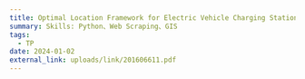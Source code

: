 ```yaml
---
title: Optimal Location Framework for Electric Vehicle Charging Stations
summary: Skills: Python、Web Scraping、GIS
tags:
  - TP
date: 2024-01-02
external_link: uploads/link/201606611.pdf
---
```

